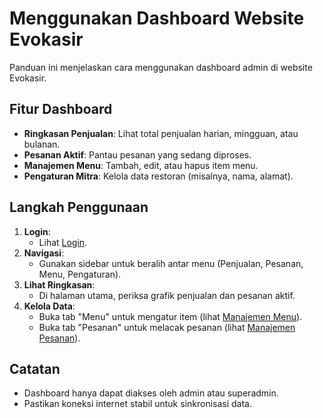 # Menggunakan Dashboard Website Evokasir

Panduan ini menjelaskan cara menggunakan dashboard admin di website Evokasir.

## Fitur Dashboard
- **Ringkasan Penjualan**: Lihat total penjualan harian, mingguan, atau bulanan.
- **Pesanan Aktif**: Pantau pesanan yang sedang diproses.
- **Manajemen Menu**: Tambah, edit, atau hapus item menu.
- **Pengaturan Mitra**: Kelola data restoran (misalnya, nama, alamat).

## Langkah Penggunaan
1. **Login**:
   - Lihat [Login](#login-website).
2. **Navigasi**:
   - Gunakan sidebar untuk beralih antar menu (Penjualan, Pesanan, Menu, Pengaturan).
3. **Lihat Ringkasan**:
   - Di halaman utama, periksa grafik penjualan dan pesanan aktif.
4. **Kelola Data**:
   - Buka tab "Menu" untuk mengatur item (lihat [Manajemen Menu](#menu-management)).
   - Buka tab "Pesanan" untuk melacak pesanan (lihat [Manajemen Pesanan](#order-management)).

## Catatan
- Dashboard hanya dapat diakses oleh admin atau superadmin.
- Pastikan koneksi internet stabil untuk sinkronisasi data.